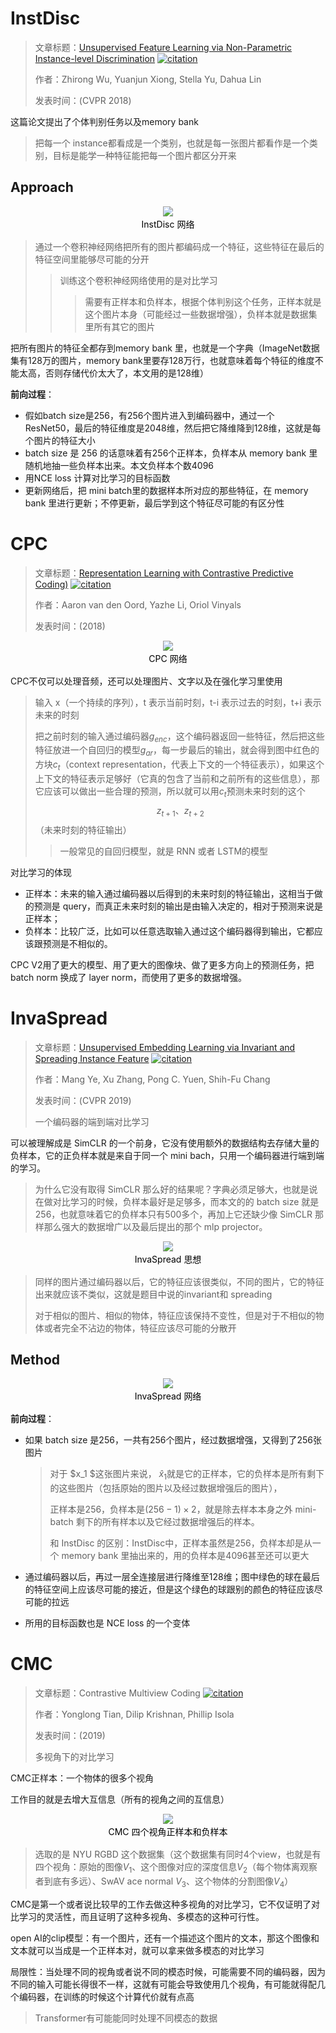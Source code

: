 # InstDisc

> 文章标题：[Unsupervised Feature Learning via Non-Parametric Instance-level Discrimination](https://arxiv.org/abs/1805.01978) [![citation](https://img.shields.io/badge/dynamic/json?label=citation&query=citationCount&url=https%3A%2F%2Fapi.semanticscholar.org%2Fgraph%2Fv1%2Fpaper%2F41b03c500922893906d04403cff16a5d08f26ea7%3Ffields%3DcitationCount)](https://www.semanticscholar.org/paper/Unsupervised-Feature-Learning-via-Non-Parametric-Wu-Xiong/41b03c500922893906d04403cff16a5d08f26ea7)
>
> 作者：Zhirong Wu, Yuanjun Xiong, Stella Yu, Dahua Lin
>
> 发表时间：(CVPR 2018)

这篇论文提出了个体判别任务以及memory bank

> 把每一个 instance都看成是一个类别，也就是每一张图片都看作是一个类别，目标是能学一种特征能把每一个图片都区分开来

## Approach

<center>
    <img src = "InstDisc.assets/InstDisc_net.png">
    <br>
    <div style="color:black; border-bottrm: 1px solid #d9d9d9;
              display: inline-block;
              padding: 2px;">InstDisc 网络
    </div>
</center>



> 通过一个卷积神经网络把所有的图片都编码成一个特征，这些特征在最后的特征空间里能够尽可能的分开
>
> > 训练这个卷积神经网络使用的是对比学习
> >
> > > 需要有正样本和负样本，根据个体判别这个任务，正样本就是这个图片本身（可能经过一些数据增强），负样本就是数据集里所有其它的图片

把所有图片的特征全都存到memory bank 里，也就是一个字典（ImageNet数据集有128万的图片，memory bank里要存128万行，也就意味着每个特征的维度不能太高，否则存储代价太大了，本文用的是128维）

**前向过程**：

- 假如batch size是256，有256个图片进入到编码器中，通过一个 ResNet50，最后的特征维度是2048维，然后把它降维降到128维，这就是每个图片的特征大小
- batch size 是 256 的话意味着有256个正样本，负样本从 memory bank 里随机地抽一些负样本出来。本文负样本个数4096
- 用NCE loss 计算对比学习的目标函数
- 更新网络后，把 mini batch里的数据样本所对应的那些特征，在 memory bank 里进行更新；不停更新，最后学到这个特征尽可能的有区分性

# CPC

> 文章标题：[Representation Learning with Contrastive Predictive Coding)](https://arxiv.org/abs/1807.03748) [![citation](https://img.shields.io/badge/dynamic/json?label=citation&query=citationCount&url=https%3A%2F%2Fapi.semanticscholar.org%2Fgraph%2Fv1%2Fpaper%2Fb227f3e4c0dc96e5ac5426b85485a70f2175a205%3Ffields%3DcitationCount)](https://www.semanticscholar.org/paper/Representation-Learning-with-Contrastive-Predictive-Oord-Li/b227f3e4c0dc96e5ac5426b85485a70f2175a205)
>
> 作者：Aaron van den Oord, Yazhe Li, Oriol Vinyals
>
> 发表时间：(2018)



<center>
    <img src = "InstDisc.assets/CPC_net.png">
    <br>
    <div style="color:black; border-bottrm: 1px solid #d9d9d9;
              display: inline-block;
              padding: 2px;">CPC 网络
    </div>
</center>

CPC不仅可以处理音频，还可以处理图片、文字以及在强化学习里使用

> 输入 x（一个持续的序列），t 表示当前时刻，t-i 表示过去的时刻，t+i 表示未来的时刻
>
> 把之前时刻的输入通过编码器$g_{enc}$，这个编码器返回一些特征，然后把这些特征放进一个自回归的模型$g_{ar}$，每一步最后的输出，就会得到图中红色的方块$c_t$（context representation，代表上下文的一个特征表示），如果这个上下文的特征表示足够好（它真的包含了当前和之前所有的这些信息），那它应该可以做出一些合理的预测，所以就可以用$c_t$预测未来时刻的这个$$z_{t +1}、z_{t + 2}$$（未来时刻的特征输出）
>
> >  一般常见的自回归模型，就是 RNN 或者 LSTM的模型



对比学习的体现

- 正样本：未来的输入通过编码器以后得到的未来时刻的特征输出，这相当于做的预测是 query，而真正未来时刻的输出是由输入决定的，相对于预测来说是正样本；
- 负样本：比较广泛，比如可以任意选取输入通过这个编码器得到输出，它都应该跟预测是不相似的。



CPC V2用了更大的模型、用了更大的图像块、做了更多方向上的预测任务，把batch norm 换成了 layer norm，而使用了更多的数据增强。

# InvaSpread

> 文章标题：[Unsupervised Embedding Learning via Invariant and Spreading Instance Feature](https://arxiv.org/abs/1904.03436) [![citation](https://img.shields.io/badge/dynamic/json?label=citation&query=citationCount&url=https%3A%2F%2Fapi.semanticscholar.org%2Fgraph%2Fv1%2Fpaper%2Fe4bde6fe33b6c2cf9d1647ac0b041f7d1ba29c5b%3Ffields%3DcitationCount)](https://www.semanticscholar.org/paper/Unsupervised-Embedding-Learning-via-Invariant-and-Ye-Zhang/e4bde6fe33b6c2cf9d1647ac0b041f7d1ba29c5b)
>
> 作者：Mang Ye, Xu Zhang, Pong C. Yuen, Shih-Fu Chang
>
> 发表时间：(CVPR 2019)
>
> 一个编码器的端到端对比学习

可以被理解成是 SimCLR 的一个前身，它没有使用额外的数据结构去存储大量的负样本，它的正负样本就是来自于同一个 mini bach，只用一个编码器进行端到端的学习。

> 为什么它没有取得 SimCLR 那么好的结果呢？字典必须足够大，也就是说在做对比学习的时候，负样本最好是足够多，而本文的的 batch size 就是256，也就意味着它的负样本只有500多个，再加上它还缺少像  SimCLR  那样那么强大的数据增广以及最后提出的那个 mlp projector。

<center>
    <img src = "InstDisc.assets/InvaSpread_1.png">
    <br>
    <div style="color:black; border-bottrm: 1px solid #d9d9d9;
              display: inline-block;
              padding: 2px;">InvaSpread 思想
    </div>
</center>



> 同样的图片通过编码器以后，它的特征应该很类似，不同的图片，它的特征出来就应该不类似，这就是题目中说的invariant和 spreading
>
> 对于相似的图片、相似的物体，特征应该保持不变性，但是对于不相似的物体或者完全不沾边的物体，特征应该尽可能的分散开

## Method

<center>
    <img src = "InstDisc.assets/InvaSpread_2.png">
    <br>
    <div style="color:black; border-bottrm: 1px solid #d9d9d9;
              display: inline-block;
              padding: 2px;">InvaSpread 网络
    </div>
</center>

**前向过程**：

- 如果 batch size 是256，一共有256个图片，经过数据增强，又得到了256张图片

  > 对于 $x_1 $这张图片来说， $\hat x_1$就是它的正样本，它的负样本是所有剩下的这些图片（包括原始的图片以及经过数据增强后的图片），
  >
  > 正样本是256，负样本是$(256 - 1) \times 2$，就是除去样本本身之外 mini-batch 剩下的所有样本以及它经过数据增强后的样本。
  >
  > 和 InstDisc 的区别：InstDisc中，正样本虽然是256，负样本却是从一个 memory bank 里抽出来的，用的负样本是4096甚至还可以更大

- 通过编码器以后，再过一层全连接层进行降维至128维；图中绿色的球在最后的特征空间上应该尽可能的接近，但是这个绿色的球跟别的颜色的特征应该尽可能的拉远

- 所用的目标函数也是 NCE loss 的一个变体

# CMC

> 文章标题：Contrastive Multiview Coding [![citation](https://img.shields.io/badge/dynamic/json?label=citation&query=citationCount&url=https%3A%2F%2Fapi.semanticscholar.org%2Fgraph%2Fv1%2Fpaper%2F97f4d09175705be4677d675fa27e55defac44800%3Ffields%3DcitationCount)](https://www.semanticscholar.org/paper/Contrastive-Multiview-Coding-Tian-Krishnan/97f4d09175705be4677d675fa27e55defac44800)
>
> 作者：Yonglong Tian, Dilip Krishnan, Phillip Isola
>
> 发表时间：(2019)
>
> 多视角下的对比学习

CMC正样本：一个物体的很多个视角

工作目的就是去增大互信息（所有的视角之间的互信息）

<center>
    <img src = "InstDisc.assets/CMC.png">
    <br>
    <div style="color:black; border-bottrm: 1px solid #d9d9d9;
              display: inline-block;
              padding: 2px;">CMC 四个视角正样本和负样本
    </div>
</center>

> 选取的是  NYU RGBD 这个数据集（这个数据集有同时4个view，也就是有四个视角：原始的图像$V_1$、这个图像对应的深度信息$V_2$（每个物体离观察者到底有多远）、SwAV ace normal $V_3$、这个物体的分割图像$V_4$）

CMC是第一个或者说比较早的工作去做这种多视角的对比学习，它不仅证明了对比学习的灵活性，而且证明了这种多视角、多模态的这种可行性。

open AI的clip模型：有一个图片，还有一个描述这个图片的文本，那这个图像和文本就可以当成是一个正样本对，就可以拿来做多模态的对比学习

局限性：当处理不同的视角或者说不同的模态时候，可能需要不同的编码器，因为不同的输入可能长得很不一样，这就有可能会导致使用几个视角，有可能就得配几个编码器，在训练的时候这个计算代价就有点高

> Transformer有可能能同时处理不同模态的数据

